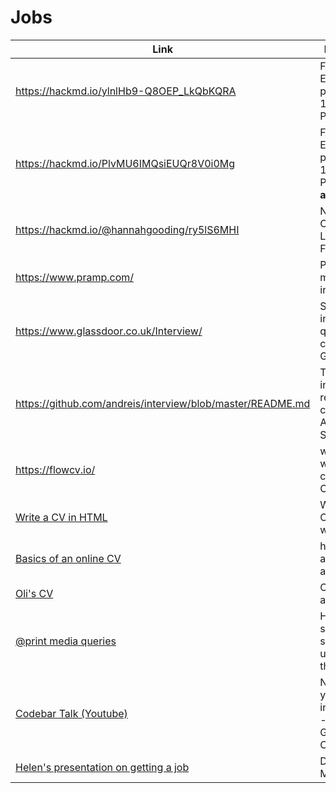 # Jobs

| Link | Description | Added by |
| ---- | ----------- | -------- |
| https://hackmd.io/ylnlHb9-Q8OEP_LkQbKQRA | FAC19 Employment prep, Week 12, Presentation | @Alexreid95 |
| https://hackmd.io/PlvMU6IMQsiEUQr8V0i0Mg | FAC19 Employment prep, Week 12, Presentations **all in one** | @glrta |
| https://hackmd.io/@hannahgooding/ry5lS6MHI | Notes from Codebar talk: Landing Your First Dev Job | @hannahgooding |
| https://www.pramp.com/ | Practice mock interviews | @hannahgooding |
| https://www.glassdoor.co.uk/Interview/ | Search interview questions by company on Glassdoor | @hannahgooding |
| https://github.com/andreis/interview/blob/master/README.md | Tonnes of interview resources compiled by Andrei Simionescu | @hannahgooding |
| https://flowcv.io/ | webpage where you can Build  a CV| akomiqaia |
| [Write a CV in HTML](https://ericwbailey.design/writing/how-to-not-make-a-resume-in-react.html ) | Writing your CV in your website | Oli |
| [Basics of an online CV](https://mxb.dev/blog/eleventy-resume-builder/) | how to keep a CV nice and simple | Oli |
| [Oli's CV](https://oliverjam.es/cv/) | Oli's CV as an exmaple | Oli |
| [@print media queries](https://github.com/maxboeck/resume/blob/master/src/assets/styles/print/_index.scss) | How to set specific styles for a user printing the site | oli |
| [Codebar Talk (Youtube)](https://www.youtube.com/watch?v=6Dk5JDDi0ik) | Navigating your career in COVID-19 - Jennifer Gabrielle-Chapman | Rob Faldo (April 2020) | @hannahgooding |
|[Helen's presentation on getting a job](https://hackmd.io/@uYhtwaTkQeyelbBdX4OTeA/Sk0ek1Xq8#/)|Delivered 8 May |Jack|
